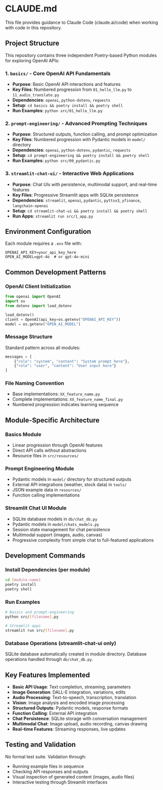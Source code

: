 # CLAUDE.md

This file provides guidance to Claude Code (claude.ai/code) when working with code in this repository.

## Project Structure

This repository contains three independent Poetry-based Python modules for exploring OpenAI APIs:

### 1. `basics/` - Core OpenAI API Fundamentals
- **Purpose**: Basic OpenAI API interactions and features
- **Key Files**: Numbered progression from `01_hello_llm.py` to `11_audio_translate.py`
- **Dependencies**: `openai`, `python-dotenv`, `requests`
- **Setup**: `cd basics && poetry install && poetry shell`
- **Run Examples**: `python src/01_hello_llm.py`

### 2. `prompt-engineering/` - Advanced Prompting Techniques
- **Purpose**: Structured outputs, function calling, and prompt optimization
- **Key Files**: Numbered progression with Pydantic models in `model/` directory
- **Dependencies**: `openai`, `python-dotenv`, `pydantic`, `requests`
- **Setup**: `cd prompt-engineering && poetry install && poetry shell`
- **Run Examples**: `python src/09_pydantic.py`

### 3. `streamlit-chat-ui/` - Interactive Web Applications
- **Purpose**: Chat UIs with persistence, multimodal support, and real-time features
- **Key Files**: Progressive Streamlit apps with SQLite persistence
- **Dependencies**: `streamlit`, `openai`, `pydantic`, `pyttsx3`, `yfinance`, `langchain-openai`
- **Setup**: `cd streamlit-chat-ui && poetry install && poetry shell`
- **Run Apps**: `streamlit run src/1_app.py`

## Environment Configuration

Each module requires a `.env` file with:
```
OPENAI_API_KEY=your_api_key_here
OPEN_AI_MODEL=gpt-4o  # or gpt-4o-mini
```

## Common Development Patterns

### OpenAI Client Initialization
```python
from openai import OpenAI
import os
from dotenv import load_dotenv

load_dotenv()
client = OpenAI(api_key=os.getenv("OPENAI_API_KEY"))
model = os.getenv("OPEN_AI_MODEL")
```

### Message Structure
Standard pattern across all modules:
```python
messages = [
    {"role": "system", "content": "System prompt here"},
    {"role": "user", "content": "User input here"}
]
```

### File Naming Convention
- Base implementations: `XX_feature_name.py`
- Complete implementations: `XX_feature_name_final.py`
- Numbered progression indicates learning sequence

## Module-Specific Architecture

### Basics Module
- Linear progression through OpenAI features
- Direct API calls without abstractions
- Resource files in `src/resources/`

### Prompt Engineering Module
- Pydantic models in `model/` directory for structured outputs
- External API integrations (weather, stock data) in `tools/`
- JSON example data in `resources/`
- Function calling implementations

### Streamlit Chat UI Module
- SQLite database models in `db/chat_db.py`
- Pydantic models in `model/chats_models.py`
- Session state management for chat persistence
- Multimodal support (images, audio, canvas)
- Progressive complexity from simple chat to full-featured applications

## Development Commands

### Install Dependencies (per module)
```bash
cd [module-name]
poetry install
poetry shell
```

### Run Examples
```bash
# Basics and prompt-engineering
python src/[filename].py

# Streamlit apps
streamlit run src/[filename].py
```

### Database Operations (streamlit-chat-ui only)
SQLite database automatically created in module directory. Database operations handled through `db/chat_db.py`.

## Key Features Implemented

- **Basic API Usage**: Text completion, streaming, parameters
- **Image Generation**: DALL-E integration, variations, edits
- **Audio Processing**: Text-to-speech, transcription, translation
- **Vision**: Image analysis and encoded image processing
- **Structured Outputs**: Pydantic models, response formats
- **Function Calling**: External API integration
- **Chat Persistence**: SQLite storage with conversation management
- **Multimodal Chat**: Image upload, audio recording, canvas drawing
- **Real-time Features**: Streaming responses, live updates

## Testing and Validation

No formal test suite. Validation through:
- Running example files in sequence
- Checking API responses and outputs
- Visual inspection of generated content (images, audio files)
- Interactive testing through Streamlit interfaces